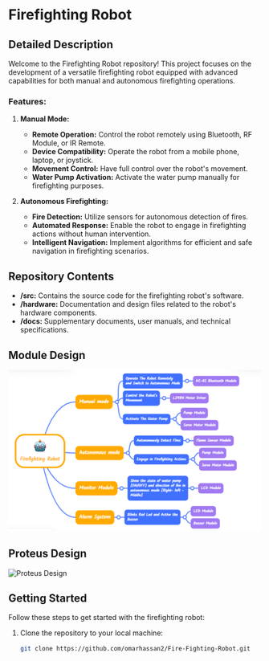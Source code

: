 # Firefighting Robot

## Detailed Description

Welcome to the Firefighting Robot repository! This project focuses on the development of a versatile firefighting robot equipped with advanced capabilities for both manual and autonomous firefighting operations.

### Features:

1. **Manual Mode:**
   - **Remote Operation:** Control the robot remotely using Bluetooth, RF Module, or IR Remote.
   - **Device Compatibility:** Operate the robot from a mobile phone, laptop, or joystick.
   - **Movement Control:** Have full control over the robot's movement.
   - **Water Pump Activation:** Activate the water pump manually for firefighting purposes.

2. **Autonomous Firefighting:**
   - **Fire Detection:** Utilize sensors for autonomous detection of fires.
   - **Automated Response:** Enable the robot to engage in firefighting actions without human intervention.
   - **Intelligent Navigation:** Implement algorithms for efficient and safe navigation in firefighting scenarios.

## Repository Contents

- **/src:** Contains the source code for the firefighting robot's software.
- **/hardware:** Documentation and design files related to the robot's hardware components.
- **/docs:** Supplementary documents, user manuals, and technical specifications.
  
## Module Design

![Module Design](/Module%20Design.png)

## Proteus Design

![Proteus Design](/)

## Getting Started

Follow these steps to get started with the firefighting robot:

1. Clone the repository to your local machine:

   ```bash
   git clone https://github.com/omarhassan2/Fire-Fighting-Robot.git
